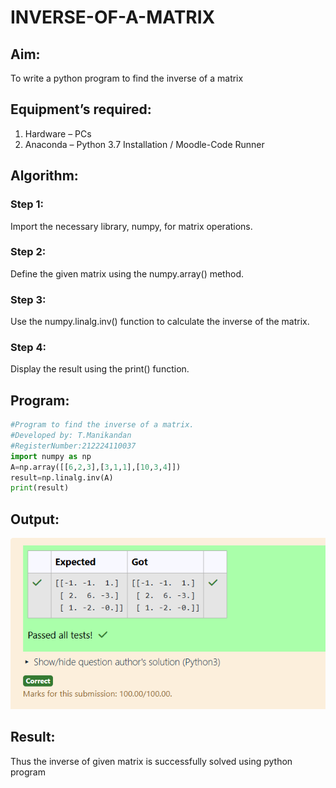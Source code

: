 # INVERSE-OF-A-MATRIX
## Aim:
To write a python program to find the inverse of a matrix
## Equipment’s required:
1. 	Hardware – PCs
2. 	Anaconda – Python 3.7 Installation / Moodle-Code Runner
## Algorithm:
### Step 1:  
Import the necessary library, numpy, for matrix operations.  

### Step 2:  
Define the given matrix using the numpy.array() method.  

### Step 3:  
Use the numpy.linalg.inv() function to calculate the inverse of the matrix.  

### Step 4:  
Display the result using the print() function.

## Program:
```python
#Program to find the inverse of a matrix.
#Developed by: T.Manikandan
#RegisterNumber:212224110037
import numpy as np
A=np.array([[6,2,3],[3,1,1],[10,3,4]])
result=np.linalg.inv(A)
print(result)
```
## Output:
![alt text](image.png)
## Result:
Thus the inverse of given matrix is successfully solved using python program

